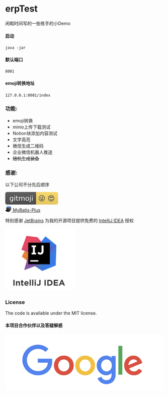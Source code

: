 # erpTest
闲暇时间写的一些练手的小Demo

#### 启动
`java -jar`

#### 默认端口
`8081`
#### emoji转换地址
`127.0.0.1:8081/index`

### 功能:
* emoji转换
* minio上传下载测试
* Notion块添加内容测试
* 文字高亮
* 微信生成二维码
* 企业微信机器人推送
* ~~随机生成装备~~

### 感谢:
以下公司不分先后顺序

<a href="https://gitmoji.dev">
    <img src="https://github.com/carryhcc/erpTest/blob/master/src/main/resources/templates/static/images/Gitmoji.svg?style=flat-square" alt="Gitmoji">
</a>
<br />
<a href="https://baomidou.com">
    <img src="https://github.com/carryhcc/erpTest/blob/master/src/main/resources/templates/static/images/mybatis_plus.svg?style=flat-square" width="20" height="20" alt="mybatis-Plus">
    MyBatis-Plus
</a>


特别感谢 [JetBrains](https://www.jetbrains.com/?from=xgqfrms) 为我的开源项目提供免费的 [IntelliJ IDEA](https://www.jetbrains.com/go/?from=xgqfrms) 授权

<p>
 <a href="https://www.jetbrains.com/?from=xgqfrms">
   <img height="200" src="https://github.com/carryhcc/erpTest/blob/master/src/main/resources/templates/static/images/idea_logo.png"  alt="idea">
 </a>
</p>

### License

The code is available under the MIT license.

<!-- Add the footer here -->
#### 本项目合作伙伴以及答疑解惑

![Footer](https://github.com/carryhcc/erpTest/blob/master/src/main/resources/templates/static/images/google_logo.png)